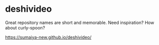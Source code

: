 # deshivideo
Great repository names are short and memorable. Need inspiration? How about curly-spoon?


https://sumaiya-new.github.io/deshivideo/

